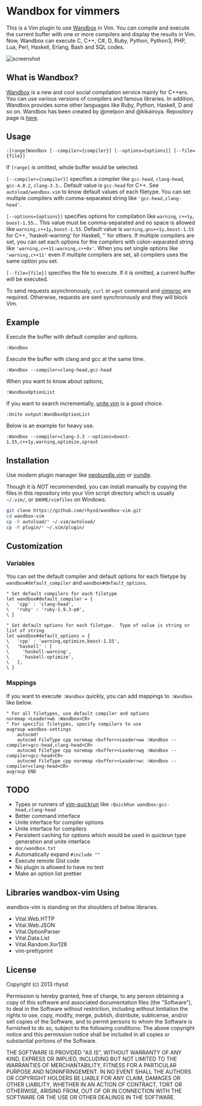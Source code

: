 Wandbox for vimmers
===================

This is a Vim plugin to use [Wandbox](http://melpon.org/wandbox/) in Vim.
You can compile and execute the current buffer with one or more compilers and display the results in Vim.
Now, Wandbox can execute C, C++, C#, D, Ruby, Python, Python3, PHP, Lua, Perl, Haskell, Erlang, Bash and SQL codes.

![screenshot](https://dl.dropboxusercontent.com/u/2753138/wandbox.png)

## What is Wandbox?

[Wandbox](http://melpon.org/wandbox/) is a new and cool social compilation service mainly for C++ers.
You can use various versions of compilers and famous libraries.
In addition, Wandbox provides some other languages like Ruby, Python, Haskell, D and so on.
Wandbox has been created by @melpon and @kikairoya.  Repository page is [here](https://github.com/melpon/wandbox).

## Usage

```
:[range]Wandbox [--compiler={compiler}] [--options={options}] [--file={file}]
```

If `[range]` is omitted, whole buffer would be selected.

`[--compiler={compiler}]` specifies a compiler like `gcc-head`, `clang-head`, `gcc-4.8.2`, `clang-3.3`... Default value is `gcc-head` for C++. See `autoload/wandbox.vim` to know default values of each filetype.  You can set multiple compilers with comma-separated string like `'gcc-head,clang-head'`.

`[--options={options}]` specifies options for compilation like `warning`, `c++1y`, `boost-1.55`... This value must be comma-separated and no space is allowed like `warning,c++1y,boost-1.55`. Default value is `warning,gnu++1y,boost-1.55` for C++, 'haskell-warning' for Haskell, '' for others.  If multiple compilers are set, you can set each options for the compilers with colon-separated string like `'warning,c++11:warning,c++0x'`.  When you set single options like `'warning,c++11'` even if multiple compilers are set, all compilers uses the same option you set.

`[--file={file}]` specifies the file to execute. If it is omitted, a current buffer will be executed.

To send requests asynchronously, `curl` or `wget` command and [vimproc](https://github.com/Shougo/vimproc.vim) are required. Otherwise, requests are sent synchronously and they will block Vim.

## Example

Execute the buffer with default compiler and options.

```
:Wandbox
```

Execute the buffer with clang and gcc at the same time.

```
:Wandbox --compiler=clang-head,gcc-head
```

When you want to know about options,

```
:WandboxOptionList
```

If you want to search incrementally, [unite.vim](https://github.com/Shougo/unite.vim) is a good choice.

```
:Unite output:WandboxOptionList
```

Below is an example for heavy use.

```
:Wandbox --compiler=clang-3.3 --options=boost-1.55,c++1y,warning,optimize,sprout
```

## Installation

Use modern plugin manager like [neobundle.vim](https://github.com/Shougo/neobundle.vim) or [vundle](https://github.com/gmarik/vundle).

Though it is _NOT_ recommended, you can install manually by copying the files in this repository into your Vim script directory which is usually `~/.vim/`, or `$HOME/vimfiles` on Windows.

```sh
git clone https://github.com/rhysd/wandbox-vim.git
cd wandbox-vim
cp -R autoload/* ~/.vim/autoload/
cp -R plugin/* ~/.vim/plugin/
```

## Customization

### Variables

You can set the default compiler and default options for each filetype by `wandbox#default_compiler` and `wandbox#default_options`.

```vim
" Set default compilers for each filetype
let wandbox#default_compiler = {
\   'cpp' : 'clang-head',
\   'ruby' : 'ruby-1.9.3-p0',
\ }

" Set default options for each filetype.  Type of value is string or list of string
let wandbox#default_options = {
\   'cpp' : 'warning,optimize,boost-1.55',
\   'haskell' : [
\     'haskell-warning',
\     'haskell-optimize',
\   ],
\ }
```

### Mappings

If you want to execute `:Wandbox` quickly, you can add mappings to `:Wandbox` like below.

```vim
" For all filetypes, use default compiler and options
noremap <Leader>wb :Wandbox<CR>
" For specific filetypes, specify compilers to use
augroup wandbox-settings
    autocmd!
    autocmd FileType cpp noremap <buffer><Leader>ww :Wandbox --compiler=gcc-head,clang-head<CR>
    autocmd FileType cpp noremap <buffer><Leader>wg :Wandbox --compiler=gcc-head<CR>
    autocmd FileType cpp noremap <buffer><Leader>wc :Wandbox --compiler=clang-head<CR>
augroup END
```

## TODO

- Types or runners of [vim-quickrun](https://github.com/thinca/vim-quickrun) like `:QuickRun wandbox:gcc-head,clang-head`
- Better command interface
- Unite interface for compiler options
- Unite interface for compilers
- Persistent caching for options which would be used in quickrun type generation and unite interface
- `doc/wandbox.txt`
- Automatically expand `#include ""`
- Execute remote Gist code
- No plugin is allowed to have no test
- Make an option list prettier

## Libraries wandbox-vim Using

wandbox-vim is standing on the shoulders of below libraries.

- Vital.Web.HTTP
- Vital.Web.JSON
- Vital.OptionParser
- Vital.Data.List
- Vital.Random.Xor128
- vim-prettyprint

## License

Copyright (c) 2013 rhysd

Permission is hereby granted, free of charge, to any person obtaining
a copy of this software and associated documentation files (the
"Software"), to deal in the Software without restriction, including
without limitation the rights to use, copy, modify, merge, publish,
distribute, sublicense, and/or sell copies of the Software, and to
permit persons to whom the Software is furnished to do so, subject to
the following conditions:
The above copyright notice and this permission notice shall be
included in all copies or substantial portions of the Software.

THE SOFTWARE IS PROVIDED "AS IS", WITHOUT WARRANTY OF ANY KIND,
EXPRESS OR IMPLIED, INCLUDING BUT NOT LIMITED TO THE WARRANTIES OF
MERCHANTABILITY, FITNESS FOR A PARTICULAR PURPOSE AND NONINFRINGEMENT.
IN NO EVENT SHALL THE AUTHORS OR COPYRIGHT HOLDERS BE LIABLE FOR ANY
CLAIM, DAMAGES OR OTHER LIABILITY, WHETHER IN AN ACTION OF CONTRACT,
TORT OR OTHERWISE, ARISING FROM, OUT OF OR IN CONNECTION WITH THE
SOFTWARE OR THE USE OR OTHER DEALINGS IN THE SOFTWARE.
